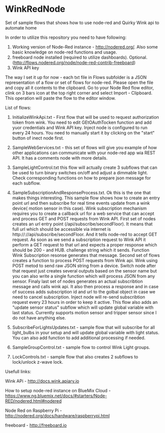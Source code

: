 # WinkRedNode
Set of sample flows that shows how to use node-red and Quirky Wink api to automate home

In order to utilize this repository you need to have following:

 1. Working version of Node-Red instance - http://nodered.org/. Also some basic knowledge on node-red functions and usage.
 2. freeboard node installed (required to utilize dashboards). Optional. (http://flows.nodered.org/node/node-red-contrib-freeboard)
 3. Wink API key

The way I set it up for now - each txt file in Flows subfolder is a JSON representation of a flow or set of flows for node-red. 
Please open the file and copy all it contents to the clipboard. Go to your Node Red flow editor, clink on 3 bars icon at the top right corner and select Import - Clipboard. This operation will paste the flow to the editor window. 

List of flows:

1. InitializeWinkApi.txt - First flow that will be used to request authorization token from wink. You need to edit GEtOAuthTocken function and add yuor credentials and Wink API key. Inject node is configured to run every 24 hours. You need to manually start it by clicking on the "start" button of inect node first.

2. SampleWebServices.txt - this set of flows will give you example of how other applications can communicate with your node-red app wia REST API. It has a comments node with more details.

3. SampleLightControl.txt this flow will actually create 3 subflows that can be used to turn binary switches on/off and adjust a dimmable light. Check corresponding functions on how to prepare json message for each subflow.

4. SampleSubscriptionAndResponseProcess.txt. Ok this is the one that makes things interesting. This sample flow shows how to create an entry point url and then subscribe for real time events update from a wink device( motion sensor in this case). Wink subscription mechanism requires you to create a callback url for a web service that can accept and process GET and POST requests from Wink API. First set of nodes creates an url entry point (/api/subscribe/secondFloor). It means that full url which should be accessible via internet is http://<your node-red hostname or IP>:<port>//api/subscribe/secondFloor. And it tells node-red to accept GET request. As soon as we send a subscription request to Wink API it perform a GET request to that url and expects a proper response which should be 200 - and HUB. challenge string which it sends. Function Wink Subscription resonse generates that message. Second set of flows creates a function to process POST requests from Wink api. Wink using POST metod to send raw JSON string from a device. Switch node after that request just creates  several outputs based on the sensor name but you can also write a single function which will process JSON from any sensor. Finaly last set of nodes generates an actual subscribtion message and calls wink api. It also then process a response and in case of success adds subscription id and url to the golbal object in case we need to cancel subscription. Inject node will re-send subscribtion request every 23 hours in order to keep it active. This flow also adds an "update sensor status" subflow which will update global variable with last status. Currently supports motion sensor and tripper sensor since I do not have anything else.

5. SubscribeForLightsUpdates.txt - sample flow that will subscribe for all light_bulbs in your setup and will update global variable with light status. You can also add function to add additional processing if needed.

6. SampleGroupControl.txt - sample flow to control Wink Light groups.

7. LockControls.txt - sample flow that also creates 2 subflows to lock/unlock z-wave lock.


Usefull links:

Wink APi  - http://docs.wink.apiary.io

 How to setup node-red instance on BlueMix Cloud - https://www.ng.bluemix.net/docs/#starters/Node-RED/nodered.html#nodered
 
 Node Red on Raspberry Pi - http://nodered.org/docs/hardware/raspberrypi.html
 
 freeboard - http://freeboard.io
 
